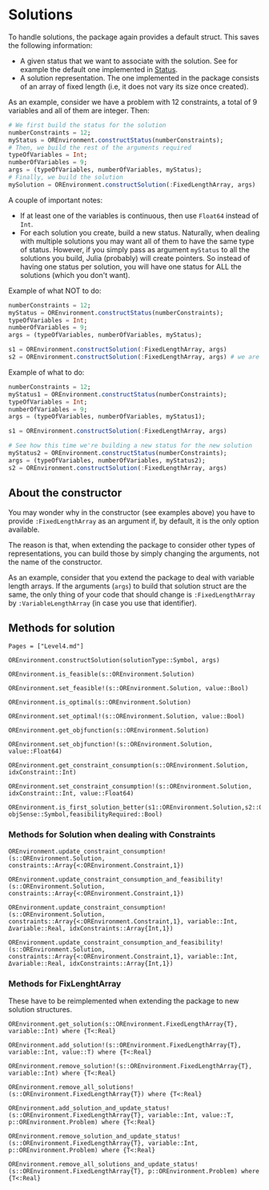 # Solutions

To handle solutions, the package again provides a default struct. This saves the following information:
+ A given status that we want to associate with the solution. See for example the default one implemented in [Status](@ref).
+ A solution representation. The one implemented in the package consists of an array of fixed length (i.e, it does not vary its size once created).

As an example, consider we have a problem with 12 constraints, a total of 9 variables and all of them are integer. Then:

```julia
# We first build the status for the solution
numberConstraints = 12;
myStatus = OREnvironment.constructStatus(numberConstraints);
# Then, we build the rest of the arguments required
typeOfVariables = Int;
numberOfVariables = 9; 
args = (typeOfVariables, numberOfVariables, myStatus);
# Finally, we build the solution 
mySolution = OREnvironment.constructSolution(:FixedLengthArray, args)
```

A couple of important notes:
+ If at least one of the variables is continuous, then use `Float64` instead of `Int`.
+ For each solution you create, build a new status. Naturally, when dealing with multiple solutions you may want all of them to have the same type of status. However, if you simply pass as argument `myStatus` to all the solutions you build, Julia (probably) will create pointers. So instead of having one status per solution, you will have one status for ALL the solutions (which you don't want).

Example of what NOT to do:
```julia
numberConstraints = 12;
myStatus = OREnvironment.constructStatus(numberConstraints);
typeOfVariables = Int;
numberOfVariables = 9; 
args = (typeOfVariables, numberOfVariables, myStatus);

s1 = OREnvironment.constructSolution(:FixedLengthArray, args)
s2 = OREnvironment.constructSolution(:FixedLengthArray, args) # we are recycling the status
```

Example of what to do:
```julia
numberConstraints = 12;
myStatus1 = OREnvironment.constructStatus(numberConstraints);
typeOfVariables = Int;
numberOfVariables = 9; 
args = (typeOfVariables, numberOfVariables, myStatus1);

s1 = OREnvironment.constructSolution(:FixedLengthArray, args)

# See how this time we're building a new status for the new solution
myStatus2 = OREnvironment.constructStatus(numberConstraints);
args = (typeOfVariables, numberOfVariables, myStatus2);
s2 = OREnvironment.constructSolution(:FixedLengthArray, args)
```

## About the constructor

You may wonder why in the constructor (see examples above) you have to provide `:FixedLengthArray` as an argument if, by default, it is the only option available. 

The reason is that, when extending the package to consider other types of representations, you can build those by simply changing the arguments, not the name of the constructor.

As an example, consider that you extend the package to deal with variable length arrays. If the arguments (`args`) to build that solution struct are the same, the only thing of your code that should change is `:FixedLengthArray` by `:VariableLengthArray` (in case you use that identifier).

## Methods for solution

```@index
Pages = ["Level4.md"]
```

```@docs
OREnvironment.constructSolution(solutionType::Symbol, args)
```
```@docs
OREnvironment.is_feasible(s::OREnvironment.Solution)
```
```@docs
OREnvironment.set_feasible!(s::OREnvironment.Solution, value::Bool)
```
```@docs
OREnvironment.is_optimal(s::OREnvironment.Solution)
```
```@docs
OREnvironment.set_optimal!(s::OREnvironment.Solution, value::Bool)
```
```@docs
OREnvironment.get_objfunction(s::OREnvironment.Solution)
```
```@docs
OREnvironment.set_objfunction!(s::OREnvironment.Solution, value::Float64)
```
```@docs
OREnvironment.get_constraint_consumption(s::OREnvironment.Solution, idxConstraint::Int)
```
```@docs
OREnvironment.set_constraint_consumption!(s::OREnvironment.Solution, idxConstraint::Int, value::Float64)
```
```@docs
OREnvironment.is_first_solution_better(s1::OREnvironment.Solution,s2::OREnvironment.Solution, objSense::Symbol,feasibilityRequired::Bool)
```

### Methods for Solution when dealing with Constraints

```@docs
OREnvironment.update_constraint_consumption!(s::OREnvironment.Solution, constraints::Array{<:OREnvironment.Constraint,1})
```
```@docs
OREnvironment.update_constraint_consumption_and_feasibility!(s::OREnvironment.Solution,  constraints::Array{<:OREnvironment.Constraint,1})
```
```@docs
OREnvironment.update_constraint_consumption!(s::OREnvironment.Solution, constraints::Array{<:OREnvironment.Constraint,1}, variable::Int, Δvariable::Real, idxConstraints::Array{Int,1})
```
```@docs
OREnvironment.update_constraint_consumption_and_feasibility!(s::OREnvironment.Solution, constraints::Array{<:OREnvironment.Constraint,1}, variable::Int, Δvariable::Real, idxConstraints::Array{Int,1})
```


### Methods for FixLenghtArray

These have to be reimplemented when extending the package to new solution structures.


```@docs
OREnvironment.get_solution(s::OREnvironment.FixedLengthArray{T}, variable::Int) where {T<:Real}
```
```@docs
OREnvironment.add_solution!(s::OREnvironment.FixedLengthArray{T}, variable::Int, value::T) where {T<:Real}
```
```@docs
OREnvironment.remove_solution!(s::OREnvironment.FixedLengthArray{T}, variable::Int) where {T<:Real}
```
```@docs
OREnvironment.remove_all_solutions!(s::OREnvironment.FixedLengthArray{T}) where {T<:Real}
```
```@docs
OREnvironment.add_solution_and_update_status!(s::OREnvironment.FixedLengthArray{T}, variable::Int, value::T, p::OREnvironment.Problem) where {T<:Real}
```
```@docs
OREnvironment.remove_solution_and_update_status!(s::OREnvironment.FixedLengthArray{T}, variable::Int, p::OREnvironment.Problem) where {T<:Real}
```
```@docs
OREnvironment.remove_all_solutions_and_update_status!(s::OREnvironment.FixedLengthArray{T}, p::OREnvironment.Problem) where {T<:Real}
```
